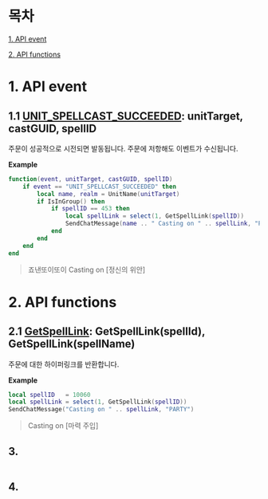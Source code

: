 목차
===
[1. API event](#1-API-event)

[2. API functions](#2-api-functions)



# 1. API event

## 1.1 [UNIT_SPELLCAST_SUCCEEDED](https://wowpedia.fandom.com/wiki/UNIT_SPELLCAST_SUCCEEDED): unitTarget, castGUID, spellID

주문이 성공적으로 시전되면 발동됩니다. 주문에 저항해도 이벤트가 수신됩니다.

**Example**
```lua
function(event, unitTarget, castGUID, spellID)
    if event == "UNIT_SPELLCAST_SUCCEEDED" then
        local name, realm = UnitName(unitTarget)
        if IsInGroup() then
            if spellID == 453 then
                local spellLink = select(1, GetSpellLink(spellID))
                SendChatMessage(name .. " Casting on " .. spellLink, "PARTY")
            end
        end
    end
end
```
> 죠낸또이또이 Casting on [정신의 위안]

# 2. API functions

## 2.1 [GetSpellLink](https://wowpedia.fandom.com/wiki/API_GetSpellLink): GetSpellLink(spellId), GetSpellLink(spellName)

주문에 대한 하이퍼링크를 반환합니다.

**Example**
```lua
local spellID   = 10060
local spellLink = select(1, GetSpellLink(spellID))
SendChatMessage("Casting on " .. spellLink, "PARTY")
```
> Casting on [마력 주입]

## 3. 
```
```
## 4.
```
```
